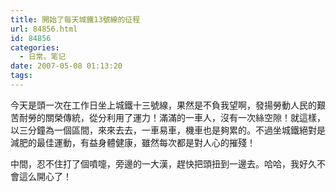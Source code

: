 ```yaml
---
title: 開始了每天城鐵13號線的征程
url: 84856.html
id: 84856
categories:
  - 日常。笔记
date: 2007-05-08 01:13:20
tags:
---
```


今天是頭一次在工作日坐上城鐵十三號線，果然是不負我望啊，發揚勞動人民的艱苦耐勞的關榮傳統，從分利用了運力！滿滿的一車人，沒有一次絲空隙！就這樣，以三分鐘為一個區間，來來去去，一車易車，機車也是夠累的。不過坐城鐵絕對是減肥的最佳運動，有益身體健康，雖然每次都是對人心的摧殘！

中間，忍不住打了個噴嚏，旁邊的一大漢，趕快把頭扭到一邊去。哈哈，我好久不會這么開心了！